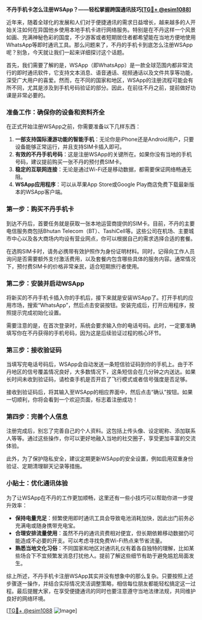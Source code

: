 **不丹手机卡怎么注册WSApp？——轻松掌握跨国通讯技巧[[TG💪+ @esim1088](https://t.me/s/esim1088)]**

近年来，随着全球化的发展和人们对于便捷通讯的需求日益增长，越来越多的人开始关注如何在异国他乡使用本地手机卡进行网络服务。特别是在不丹这样一个风景如画、充满神秘色彩的国度，不少游客或者短期居住者都希望能在当地方便地使用WhatsApp等即时通讯工具。那么问题来了，不丹的手机卡到底怎么注册WSApp呢？别急，今天就让我们一起来详细探讨这个话题。

首先，我们需要了解的是，WSApp（即WhatsApp）是一款全球范围内都非常流行的即时通讯软件，它支持文本消息、语音通话、视频通话以及文件共享等功能，深受广大用户的喜爱。然而，在不同的国家和地区，WSApp的注册流程可能会有所不同，尤其是涉及到手机号码验证的部分。因此，在前往不丹之前，提前做好功课是非常必要的。

### 准备工作：确保你的设备和资料齐全

在正式开始注册WSApp之前，你需要准备以下几样东西：

1. **一部支持国际漫游功能的智能手机**：无论你是iPhone还是Android用户，只要设备能够正常运行，并且支持SIM卡插入即可。
2. **有效的不丹手机号码**：这是注册WSApp的关键所在。如果你没有当地的手机号码，建议提前购买一张不丹的预付费SIM卡。
3. **稳定的互联网连接**：无论是通过Wi-Fi还是移动数据，都需要保证网络畅通无阻。
4. **WSApp应用程序**：可以从苹果App Store或Google Play商店免费下载最新版本的WSApp客户端。

### 第一步：购买不丹手机卡

到达不丹后，首要任务就是获取一张本地运营商提供的SIM卡。目前，不丹的主要电信服务商包括Bhutan Telecom（BT）、TashiCell等。这些公司在机场、主要城市中心以及各大商场内均设有营业网点，你可以根据自己的需求选择合适的套餐。

在选购SIM卡时，请务必携带有效护照作为身份证明材料。同时，记得向工作人员询问是否需要额外支付激活费用，以及套餐内包含哪些具体的服务内容。通常情况下，预付费SIM卡的价格非常亲民，适合短期旅行者使用。

### 第二步：安装并启动WSApp

将新买的不丹手机卡插入你的手机后，接下来就是安装WSApp了。打开手机的应用市场，搜索“WhatsApp”，然后点击安装按钮。安装完成后，打开应用程序，按照提示完成初始化设置。

需要注意的是，在首次登录时，系统会要求输入你的电话号码。此时，一定要准确填写你在不丹获得的手机号码，因为这是后续验证过程的核心环节。

### 第三步：接收验证码

当填写完电话号码后，WSApp会自动发送一条短信验证码到你的手机上。由于不丹地区的信号覆盖情况良好，大多数情况下，这条短信会在几分钟之内送达。如果长时间未收到验证码，请检查手机是否开启了飞行模式或者信号强度是否足够。

接收到验证码后，将其输入至WSApp的相应界面中，然后点击“确认”按钮。如果一切顺利，你将会看到一个欢迎页面，标志着注册成功！

### 第四步：完善个人信息

注册完成后，别忘了完善自己的个人资料。这包括上传头像、设定昵称、添加联系人等等。通过这些操作，你可以更好地融入当地的社交圈子，享受更加丰富的交流体验。

此外，为了保护隐私安全，建议定期更新WSApp的安全设置，例如启用双重身份验证、定期清理聊天记录等措施。

### 小贴士：优化通讯体验

为了让WSApp在不丹的工作更加顺畅，这里还有一些小技巧可以帮助你进一步提升效率：

- **保持电量充足**：频繁使用即时通讯工具会导致电池消耗加快，因此出门前务必充满电或随身携带充电宝。
- **合理安排流量使用**：虽然不丹的通讯资费相对便宜，但长期依赖移动数据仍可能造成不必要的开支。可以考虑寻找免费Wi-Fi热点来节省流量。
- **熟悉当地文化习俗**：不同国家和地区对通讯礼仪有着各自独特的理解，比如某些场合下不宜频繁发消息打扰他人。提前了解这些细节有助于避免尴尬局面发生。

综上所述，不丹手机卡注册WSApp其实并没有想象中的那么复杂。只要按照上述步骤逐一操作，并结合实际情况灵活调整策略，相信每位朋友都能轻松搞定这一过程。最后提醒大家，在享受便捷通讯的同时也要注意遵守当地法律法规，共同维护良好的网络环境。

[[TG💪+ @esim1088](https://t.me/s/esim1088) ![Image](https://i.postimg.cc/4NQfJmqS/Snipaste-2025-05-13-00-14-12.png)]